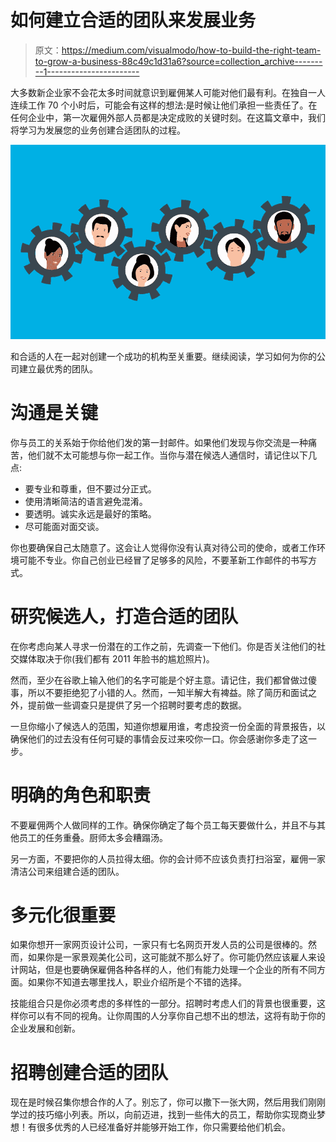 # 如何建立合适的团队来发展业务

> 原文：<https://medium.com/visualmodo/how-to-build-the-right-team-to-grow-a-business-88c49c1d31a6?source=collection_archive---------1----------------------->

大多数新企业家不会花太多时间就意识到雇佣某人可能对他们最有利。在独自一人连续工作 70 个小时后，可能会有这样的想法:是时候让他们承担一些责任了。在任何企业中，第一次雇佣外部人员都是决定成败的关键时刻。在这篇文章中，我们将学习为发展您的业务创建合适团队的过程。

![](img/ad4b060d0a89d0047e049b09e94eca44.png)

和合适的人在一起对创建一个成功的机构至关重要。继续阅读，学习如何为你的公司建立最优秀的团队。

# 沟通是关键

你与员工的关系始于你给他们发的第一封邮件。如果他们发现与你交流是一种痛苦，他们就不太可能想与你一起工作。当你与潜在候选人通信时，请记住以下几点:

*   要专业和尊重，但不要过分正式。
*   使用清晰简洁的语言避免混淆。
*   要透明。诚实永远是最好的策略。
*   尽可能面对面交谈。

你也要确保自己太随意了。这会让人觉得你没有认真对待公司的使命，或者工作环境可能不专业。你自己创业已经冒了足够多的风险，不要革新工作邮件的书写方式。

# 研究候选人，打造合适的团队

在你考虑向某人寻求一份潜在的工作之前，先调查一下他们。你是否关注他们的社交媒体取决于你(我们都有 2011 年脸书的尴尬照片)。

然而，至少在谷歌上输入他们的名字可能是个好主意。请记住，我们都曾做过傻事，所以不要拒绝犯了小错的人。然而，一知半解大有裨益。除了简历和面试之外，提前做一些调查只是提供了另一个招聘时要考虑的数据。

一旦你缩小了候选人的范围，知道你想雇用谁，考虑投资一份全面的背景报告，以确保他们的过去没有任何可疑的事情会反过来咬你一口。你会感谢你多走了这一步。

# 明确的角色和职责

不要雇佣两个人做同样的工作。确保你确定了每个员工每天要做什么，并且不与其他员工的任务重叠。厨师太多会糟蹋汤。

另一方面，不要把你的人员拉得太细。你的会计师不应该负责打扫浴室，雇佣一家清洁公司来组建合适的团队。

# 多元化很重要

如果你想开一家网页设计公司，一家只有七名网页开发人员的公司是很棒的。然而，如果你是一家景观美化公司，这可能就不那么好了。你可能仍然应该雇人来设计网站，但是也要确保雇佣各种各样的人，他们有能力处理一个企业的所有不同方面。如果你不知道去哪里找人，职业介绍所是个不错的选择。

技能组合只是你必须考虑的多样性的一部分。招聘时考虑人们的背景也很重要，这样你可以有不同的视角。让你周围的人分享你自己想不出的想法，这将有助于你的企业发展和创新。

# 招聘创建合适的团队

现在是时候召集你想合作的人了。别忘了，你可以撒下一张大网，然后用我们刚刚学过的技巧缩小列表。所以，向前迈进，找到一些伟大的员工，帮助你实现商业梦想！有很多优秀的人已经准备好并能够开始工作，你只需要给他们机会。